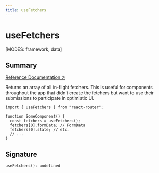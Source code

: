 ```yaml
---
title: useFetchers
---
```


# useFetchers

[MODES: framework, data]

## Summary

[Reference Documentation ↗](https://api.reactrouter.com/v7/functions/react_router.useFetchers.html)

Returns an array of all in-flight fetchers. This is useful for components throughout the app that didn't create the fetchers but want to use their submissions to participate in optimistic UI.

```tsx
import { useFetchers } from "react-router";

function SomeComponent() {
  const fetchers = useFetchers();
  fetchers[0].formData; // FormData
  fetchers[0].state; // etc.
  // ...
}
```

## Signature

```tsx
useFetchers(): undefined
```
